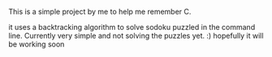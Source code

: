 This is a simple project by me to help me remember C.

it uses a backtracking algorithm to solve sodoku puzzled in the command line. Currently very simple and not solving the puzzles yet. :) hopefully it will be working soon
